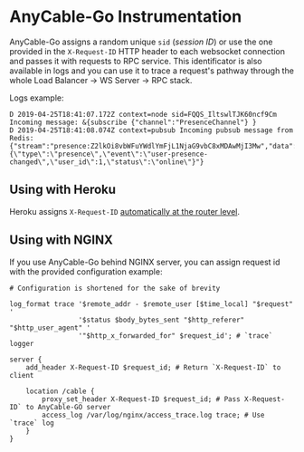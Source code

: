 # AnyCable-Go Instrumentation

AnyCable-Go assigns a random unique `sid` (_session ID_) or use the one provided in the `X-Request-ID` HTTP header
to each websocket connection and passes it with requests to RPC service. This identificator is also
available in logs and you can use it to trace a request's pathway through the whole Load Balancer -> WS Server -> RPC stack.

Logs example:

```
D 2019-04-25T18:41:07.172Z context=node sid=FQQS_IltswlTJK60ncf9Cm Incoming message: &{subscribe {"channel":"PresenceChannel"} }
D 2019-04-25T18:41:08.074Z context=pubsub Incoming pubsub message from Redis: {"stream":"presence:Z2lkOi8vbWFuYWdlYmFjL1NjaG9vbC8xMDAwMjI3Mw","data":"{\"type\":\"presence\",\"event\":\"user-presence-changed\",\"user_id\":1,\"status\":\"online\"}"}
```

## Using with Heroku

Heroku assigns `X-Request-ID` [automatically at the router level](https://devcenter.heroku.com/articles/http-request-id).


## Using with NGINX

If you use AnyCable-Go behind NGINX server, you can assign request id with the provided configuration example:

```
# Сonfiguration is shortened for the sake of brevity

log_format trace '$remote_addr - $remote_user [$time_local] "$request" '
                 '$status $body_bytes_sent "$http_referer" "$http_user_agent" '
                 '"$http_x_forwarded_for" $request_id'; # `trace` logger

server {
    add_header X-Request-ID $request_id; # Return `X-Request-ID` to client

    location /cable {
        proxy_set_header X-Request-ID $request_id; # Pass X-Request-ID` to AnyCable-GO server
        access_log /var/log/nginx/access_trace.log trace; # Use `trace` log
    }
}
```
